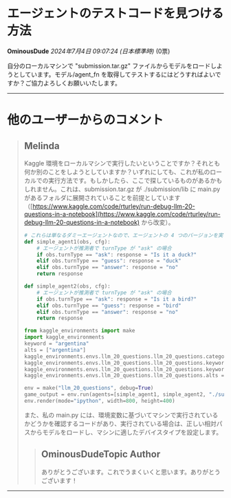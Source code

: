 # エージェントのテストコードを見つける方法

**OminousDude** *2024年7月4日 09:07:24 (日本標準時)* (0票)

自分のローカルマシンで "submission.tar.gz" ファイルからモデルをロードしようとしています。モデル/agent_fn を取得してテストするにはどうすればよいですか？ご協力よろしくお願いいたします。

---
# 他のユーザーからのコメント

> ## Melinda
> 
> Kaggle 環境をローカルマシンで実行したいということですか？それとも何か別のことをしようとしていますか？いずれにしても、これが私のローカルでの実行方法です。もしかしたら、ここで探しているものがあるかもしれません。これは、submission.tar.gz が ./submission/lib に main.py があるフォルダに展開されていることを前提としています（[https://www.kaggle.com/code/rturley/run-debug-llm-20-questions-in-a-notebook](https://www.kaggle.com/code/rturley/run-debug-llm-20-questions-in-a-notebook) から改変）。
> 
> ```python
> # これらは単なるダミーエージェントなので、エージェントの 4 つのバージョンを実行していません。
> def simple_agent1(obs, cfg):
>     # エージェントが推測者で turnType が "ask" の場合
>     if obs.turnType == "ask": response = "Is it a duck?"
>     elif obs.turnType == "guess": response = "duck"
>     elif obs.turnType == "answer": response = "no"
>     return response
> 
> def simple_agent2(obs, cfg):
>     # エージェントが推測者で turnType が "ask" の場合
>     if obs.turnType == "ask": response = "Is it a bird?"
>     elif obs.turnType == "guess": response = "bird"
>     elif obs.turnType == "answer": response = "no"
>     return response
> 
> from kaggle_environments import make
> import kaggle_environments
> keyword = "argentina"
> alts = ["argentina"]
> kaggle_environments.envs.llm_20_questions.llm_20_questions.category = "Place"
> kaggle_environments.envs.llm_20_questions.llm_20_questions.keyword_obj = {'keyword':keyword,'alts':alts}
> kaggle_environments.envs.llm_20_questions.llm_20_questions.keyword = keyword
> kaggle_environments.envs.llm_20_questions.llm_20_questions.alts = alts
> 
> env = make("llm_20_questions", debug=True)
> game_output = env.run(agents=[simple_agent1, simple_agent2, "./submission/lib/main.py", "./submission/lib/main.py"])
> env.render(mode="ipython", width=800, height=400)
> 
> ```
> 
> また、私の main.py には、環境変数に基づいてマシンで実行されているかどうかを確認するコードがあり、実行されている場合は、正しい相対パスからモデルをロードし、マシンに適したデバイスタイプを設定します。
> 
> 
> 
> > ## OminousDudeTopic Author
> > 
> > ありがとうございます。これでうまくいくと思います。ありがとうございます！
> > 
> > 
> > 
---

